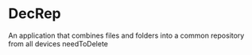 # DecRep
An application that combines files and folders into a common repository from all devices needToDelete
